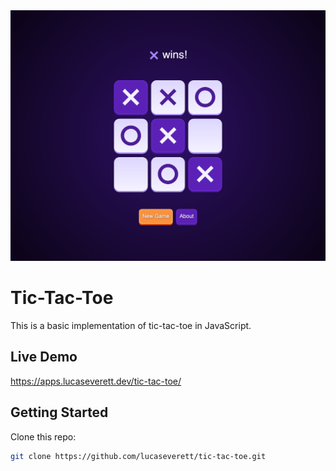 <div style="text-align:center"><img src ="screenshot.png" /></div>

# Tic-Tac-Toe

This is a basic implementation of tic-tac-toe in JavaScript.

## Live Demo

https://apps.lucaseverett.dev/tic-tac-toe/

## Getting Started

Clone this repo:

```sh
git clone https://github.com/lucaseverett/tic-tac-toe.git
```
